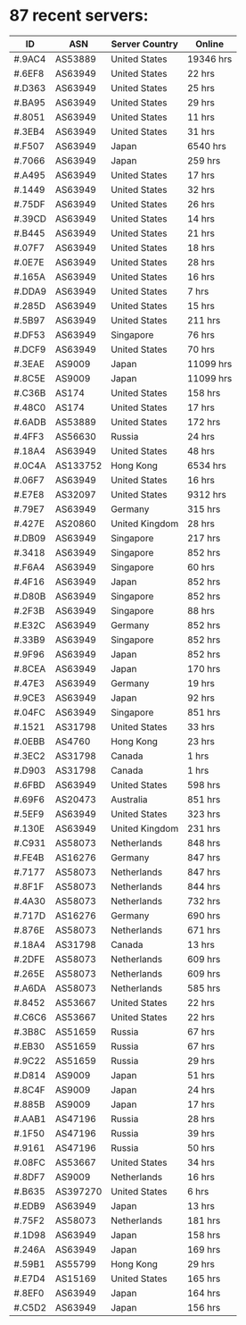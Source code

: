 # 87 recent servers:

| ID | ASN | Server Country | Online |
| ------ | ------ | ------ | ------ |
| #.9AC4 | AS53889 | United States | 19346 hrs |
| #.6EF8 | AS63949 | United States | 22 hrs |
| #.D363 | AS63949 | United States | 25 hrs |
| #.BA95 | AS63949 | United States | 29 hrs |
| #.8051 | AS63949 | United States | 11 hrs |
| #.3EB4 | AS63949 | United States | 31 hrs |
| #.F507 | AS63949 | Japan | 6540 hrs |
| #.7066 | AS63949 | Japan | 259 hrs |
| #.A495 | AS63949 | United States | 17 hrs |
| #.1449 | AS63949 | United States | 32 hrs |
| #.75DF | AS63949 | United States | 26 hrs |
| #.39CD | AS63949 | United States | 14 hrs |
| #.B445 | AS63949 | United States | 21 hrs |
| #.07F7 | AS63949 | United States | 18 hrs |
| #.0E7E | AS63949 | United States | 28 hrs |
| #.165A | AS63949 | United States | 16 hrs |
| #.DDA9 | AS63949 | United States | 7 hrs |
| #.285D | AS63949 | United States | 15 hrs |
| #.5B97 | AS63949 | United States | 211 hrs |
| #.DF53 | AS63949 | Singapore | 76 hrs |
| #.DCF9 | AS63949 | United States | 70 hrs |
| #.3EAE | AS9009 | Japan | 11099 hrs |
| #.8C5E | AS9009 | Japan | 11099 hrs |
| #.C36B | AS174 | United States | 158 hrs |
| #.48C0 | AS174 | United States | 17 hrs |
| #.6ADB | AS53889 | United States | 172 hrs |
| #.4FF3 | AS56630 | Russia | 24 hrs |
| #.18A4 | AS63949 | United States | 48 hrs |
| #.0C4A | AS133752 | Hong Kong | 6534 hrs |
| #.06F7 | AS63949 | United States | 16 hrs |
| #.E7E8 | AS32097 | United States | 9312 hrs |
| #.79E7 | AS63949 | Germany | 315 hrs |
| #.427E | AS20860 | United Kingdom | 28 hrs |
| #.DB09 | AS63949 | Singapore | 217 hrs |
| #.3418 | AS63949 | Singapore | 852 hrs |
| #.F6A4 | AS63949 | Singapore | 60 hrs |
| #.4F16 | AS63949 | Japan | 852 hrs |
| #.D80B | AS63949 | Singapore | 852 hrs |
| #.2F3B | AS63949 | Singapore | 88 hrs |
| #.E32C | AS63949 | Germany | 852 hrs |
| #.33B9 | AS63949 | Singapore | 852 hrs |
| #.9F96 | AS63949 | Japan | 852 hrs |
| #.8CEA | AS63949 | Japan | 170 hrs |
| #.47E3 | AS63949 | Germany | 19 hrs |
| #.9CE3 | AS63949 | Japan | 92 hrs |
| #.04FC | AS63949 | Singapore | 851 hrs |
| #.1521 | AS31798 | United States | 33 hrs |
| #.0EBB | AS4760 | Hong Kong | 23 hrs |
| #.3EC2 | AS31798 | Canada | 1 hrs |
| #.D903 | AS31798 | Canada | 1 hrs |
| #.6FBD | AS63949 | United States | 598 hrs |
| #.69F6 | AS20473 | Australia | 851 hrs |
| #.5EF9 | AS63949 | United States | 323 hrs |
| #.130E | AS63949 | United Kingdom | 231 hrs |
| #.C931 | AS58073 | Netherlands | 848 hrs |
| #.FE4B | AS16276 | Germany | 847 hrs |
| #.7177 | AS58073 | Netherlands | 847 hrs |
| #.8F1F | AS58073 | Netherlands | 844 hrs |
| #.4A30 | AS58073 | Netherlands | 732 hrs |
| #.717D | AS16276 | Germany | 690 hrs |
| #.876E | AS58073 | Netherlands | 671 hrs |
| #.18A4 | AS31798 | Canada | 13 hrs |
| #.2DFE | AS58073 | Netherlands | 609 hrs |
| #.265E | AS58073 | Netherlands | 609 hrs |
| #.A6DA | AS58073 | Netherlands | 585 hrs |
| #.8452 | AS53667 | United States | 22 hrs |
| #.C6C6 | AS53667 | United States | 22 hrs |
| #.3B8C | AS51659 | Russia | 67 hrs |
| #.EB30 | AS51659 | Russia | 67 hrs |
| #.9C22 | AS51659 | Russia | 29 hrs |
| #.D814 | AS9009 | Japan | 51 hrs |
| #.8C4F | AS9009 | Japan | 24 hrs |
| #.885B | AS9009 | Japan | 17 hrs |
| #.AAB1 | AS47196 | Russia | 28 hrs |
| #.1F50 | AS47196 | Russia | 39 hrs |
| #.9161 | AS47196 | Russia | 50 hrs |
| #.08FC | AS53667 | United States | 34 hrs |
| #.8DF7 | AS9009 | Netherlands | 16 hrs |
| #.B635 | AS397270 | United States | 6 hrs |
| #.EDB9 | AS63949 | Japan | 13 hrs |
| #.75F2 | AS58073 | Netherlands | 181 hrs |
| #.1D98 | AS63949 | Japan | 158 hrs |
| #.246A | AS63949 | Japan | 169 hrs |
| #.59B1 | AS55799 | Hong Kong | 29 hrs |
| #.E7D4 | AS15169 | United States | 165 hrs |
| #.8EF0 | AS63949 | Japan | 164 hrs |
| #.C5D2 | AS63949 | Japan | 156 hrs |


